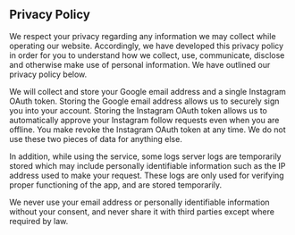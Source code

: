 ## Privacy Policy

We respect your privacy regarding any information we may collect while operating our website. Accordingly, we have developed this privacy policy in order for you to understand how we collect, use, communicate, disclose and otherwise make use of personal information. We have outlined our privacy policy below.

We will collect and store your Google email address and a single Instagram OAuth token. Storing the Google email address allows us to securely sign you into your account. Storing the Instagram OAuth token allows us to automatically approve your Instagram follow requests even when you are offline. You make revoke the Instagram OAuth token at any time. We do not use these two pieces of data for anything else.

In addition, while using the service, some logs server logs are temporarily stored which may include personally identifiable information such as the IP address used to make your request. These logs are only used for verifying proper functioning of the app, and are stored temporarily.

We never use your email address or personally identifiable information without your consent, and never share it with third parties except where required by law.
